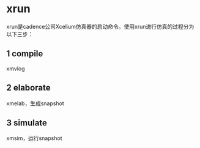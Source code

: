 # xrun

xrun是cadence公司Xcelium仿真器的启动命令。使用xrun进行仿真的过程分为以下三步：

## 1 compile

xmvlog

## 2 elaborate

xmelab，生成snapshot

## 3 simulate

xmsim，运行snapshot
